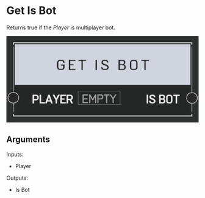 # Get Is Bot



Returns true if the _Player_ is multiplayer bot.

![Get Is Bot](../../.gitbook/assets/images/scripting/bots/getisbot.png)

## Arguments

Inputs:

- Player

Outputs:

- Is Bot
